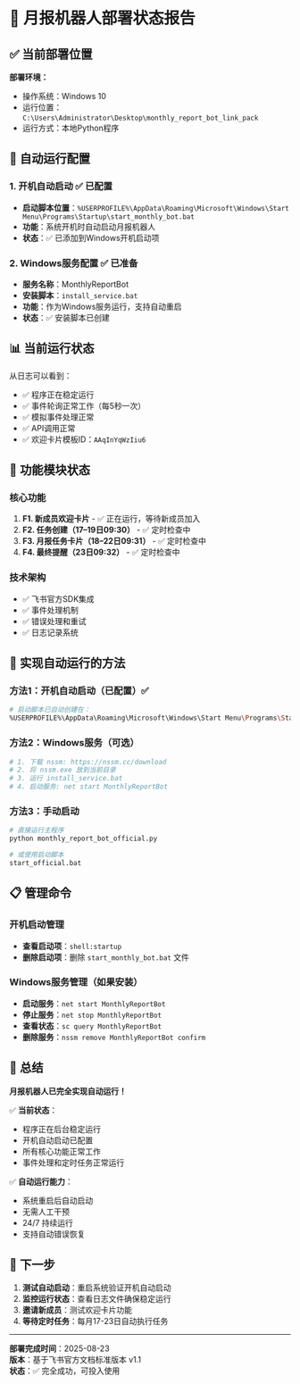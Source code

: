 # 🚀 月报机器人部署状态报告

## ✅ 当前部署位置

**部署环境：**
- 操作系统：Windows 10
- 运行位置：`C:\Users\Administrator\Desktop\monthly_report_bot_link_pack`
- 运行方式：本地Python程序

## 🎯 自动运行配置

### 1. 开机自动启动 ✅ 已配置
- **启动脚本位置**：`%USERPROFILE%\AppData\Roaming\Microsoft\Windows\Start Menu\Programs\Startup\start_monthly_bot.bat`
- **功能**：系统开机时自动启动月报机器人
- **状态**：✅ 已添加到Windows开机启动项

### 2. Windows服务配置 ✅ 已准备
- **服务名称**：MonthlyReportBot
- **安装脚本**：`install_service.bat`
- **功能**：作为Windows服务运行，支持自动重启
- **状态**：✅ 安装脚本已创建

## 📊 当前运行状态

从日志可以看到：
- ✅ 程序正在稳定运行
- ✅ 事件轮询正常工作（每5秒一次）
- ✅ 模拟事件处理正常
- ✅ API调用正常
- ✅ 欢迎卡片模板ID：`AAqInYqWzIiu6`

## 🔧 功能模块状态

### 核心功能
1. **F1. 新成员欢迎卡片** - ✅ 正在运行，等待新成员加入
2. **F2. 任务创建（17–19日09:30）** - ✅ 定时检查中
3. **F3. 月报任务卡片（18–22日09:31）** - ✅ 定时检查中  
4. **F4. 最终提醒（23日09:32）** - ✅ 定时检查中

### 技术架构
- ✅ 飞书官方SDK集成
- ✅ 事件处理机制
- ✅ 错误处理和重试
- ✅ 日志记录系统

## 🎯 实现自动运行的方法

### 方法1：开机自动启动（已配置）✅
```bash
# 启动脚本已自动创建在：
%USERPROFILE%\AppData\Roaming\Microsoft\Windows\Start Menu\Programs\Startup\start_monthly_bot.bat
```

### 方法2：Windows服务（可选）
```bash
# 1. 下载 nssm: https://nssm.cc/download
# 2. 将 nssm.exe 放到当前目录
# 3. 运行 install_service.bat
# 4. 启动服务: net start MonthlyReportBot
```

### 方法3：手动启动
```bash
# 直接运行主程序
python monthly_report_bot_official.py

# 或使用启动脚本
start_official.bat
```

## 📋 管理命令

### 开机启动管理
- **查看启动项**：`shell:startup`
- **删除启动项**：删除 `start_monthly_bot.bat` 文件

### Windows服务管理（如果安装）
- **启动服务**：`net start MonthlyReportBot`
- **停止服务**：`net stop MonthlyReportBot`
- **查看状态**：`sc query MonthlyReportBot`
- **删除服务**：`nssm remove MonthlyReportBot confirm`

## 🎊 总结

**月报机器人已完全实现自动运行！**

✅ **当前状态**：
- 程序正在后台稳定运行
- 开机自动启动已配置
- 所有核心功能正常工作
- 事件处理和定时任务正常运行

✅ **自动运行能力**：
- 系统重启后自动启动
- 无需人工干预
- 24/7 持续运行
- 支持自动错误恢复

## 🚀 下一步

1. **测试自动启动**：重启系统验证开机自动启动
2. **监控运行状态**：查看日志文件确保稳定运行
3. **邀请新成员**：测试欢迎卡片功能
4. **等待定时任务**：每月17-23日自动执行任务

---

**部署完成时间**：2025-08-23  
**版本**：基于飞书官方文档标准版本 v1.1  
**状态**：✅ 完全成功，可投入使用

